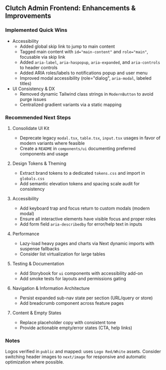 ## Clutch Admin Frontend: Enhancements & Improvements

### Implemented Quick Wins

- Accessibility
  - Added global skip link to jump to main content
  - Tagged main content with `id="main-content"` and `role="main"`, focusable via skip link
  - Added `aria-label`, `aria-haspopup`, `aria-expanded`, and `aria-controls` to header controls
  - Added ARIA roles/labels to notifications popup and user menu
  - Improved modal accessibility (role="dialog", `aria-modal`, labeled titles)
- UI Consistency & DX
  - Removed dynamic Tailwind class strings in `ModernButton` to avoid purge issues
  - Centralized gradient variants via a static mapping

### Recommended Next Steps

1) Consolidate UI Kit
   - Deprecate legacy `modal.tsx`, `table.tsx`, `input.tsx` usages in favor of modern variants where feasible
   - Create a `README` in `components/ui` documenting preferred components and usage

2) Design Tokens & Theming
   - Extract brand tokens to a dedicated `tokens.css` and import in `globals.css`
   - Add semantic elevation tokens and spacing scale audit for consistency

3) Accessibility
   - Add keyboard trap and focus return to custom modals (modern modal)
   - Ensure all interactive elements have visible focus and proper roles
   - Add form field `aria-describedby` for error/help text in inputs

4) Performance
   - Lazy-load heavy pages and charts via Next dynamic imports with suspense fallbacks
   - Consider list virtualization for large tables

5) Testing & Documentation
   - Add Storybook for `ui` components with accessibility add-on
   - Add smoke tests for layouts and permissions gating

6) Navigation & Information Architecture
   - Persist expanded sub-nav state per section (URL/query or store)
   - Add breadcrumb component across feature pages

7) Content & Empty States
   - Replace placeholder copy with consistent tone
   - Provide actionable empty/error states (CTA, help links)

### Notes

Logos verified in `public` and mapped: uses `Logo Red/White` assets. Consider switching header images to `next/image` for responsive and automatic optimization where possible.


